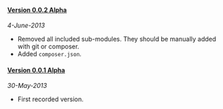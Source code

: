 #### [Version 0.0.2 Alpha](https://github.com/ForallFramework/core.package/tree/0.0.2-alpha)
_4-June-2013_

* Removed all included sub-modules. They should be manually added with git or composer.
* Added `composer.json`.

#### [Version 0.0.1 Alpha](https://github.com/ForallFramework/core.package/tree/0.0.1-alpha)
_30-May-2013_

* First recorded version.
